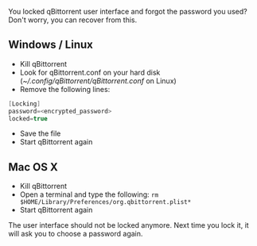 You locked qBittorrent user interface and forgot the password you used?
Don't worry, you can recover from this.

## Windows / Linux
* Kill qBittorrent
* Look for qBittorrent.conf on your hard disk (_~/.config/qBittorrent/qBittorrent.conf_ on Linux)
* Remove the following lines:
```c++
[Locking]
password=<encrypted_password>
locked=true
```
* Save the file
* Start qBittorrent again

## Mac OS X
* Kill qBittorrent
* Open a terminal and type the following:
``rm $HOME/Library/Preferences/org.qbittorrent.plist*``
* Start qBittorrent again

The user interface should not be locked anymore. Next time you lock it, it will ask you to choose a password again.